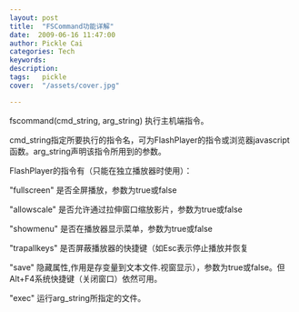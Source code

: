 ```yaml
---
layout: post  
title:  "FSCommand功能详解"
date:  2009-06-16 11:47:00
author: Pickle Cai  
categories: Tech  
keywords: 
description:   
tags:	pickle   
cover:  "/assets/cover.jpg"  

---
```


fscommand(cmd_string, arg_string) 执行主机端指令。



 





cmd_string指定所要执行的指令名，可为FlashPlayer的指令或浏览器javascript函数。arg_string声明该指令所用到的参数。





FlashPlayer的指令有（只能在独立播放器时使用）： 

"fullscreen" 是否全屏播放，参数为true或false 

"allowscale" 是否允许通过拉伸窗口缩放影片，参数为true或false 

"showmenu" 是否在播放器显示菜单，参数为true或false 

"trapallkeys" 是否屏蔽播放器的快捷键（如Esc表示停止播放并恢复 

"save" 隐藏属性,作用是存变量到文本文件.视窗显示），参数为true或false。但Alt+F4系统快捷键（关闭窗口）依然可用。 

"exec" 运行arg_string所指定的文件。



		    


